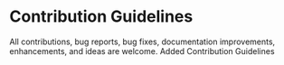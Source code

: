 # Contribution Guidelines

All contributions, bug reports, bug fixes, documentation improvements, enhancements, and ideas are welcome.
Added Contribution Guidelines
